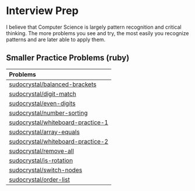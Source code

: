 # Interview Prep
I believe that Computer Science is largely pattern recognition and critical thinking. The more problems you see and try, the most easily you recognize patterns and are later able to apply them.

## Smaller Practice Problems (ruby)
| Problems
|:---------------------
| [sudocrystal/balanced-brackets](https://github.com/sudocrystal/balanced-brackets)
| [sudocrystal/digit-match](https://github.com/sudocrystal/digit-match)
| [sudocrystal/even-digits](https://github.com/sudocrystal/even-digits)
| [sudocrystal/number-sorting](https://github.com/sudocrystal/number-sorting)
| [sudocrystal/whiteboard-practice-1](https://github.com/sudocrystal/whiteboard-practice-1)
| [sudocrystal/array-equals](https://github.com/sudocrystal/array-equals)
| [sudocrystal/whiteboard-practice-2](https://github.com/sudocrystal/whiteboard-practice-2)
| [sudocrystal/remove-all](https://github.com/sudocrystal/remove-all)
| [sudocrystal/is-rotation](https://github.com/sudocrystal/is-rotation)
| [sudocrystal/switch-nodes](https://github.com/sudocrystal/switch-nodes)
| [sudocrystal/order-list](https://github.com/sudocrystal/order-list)
